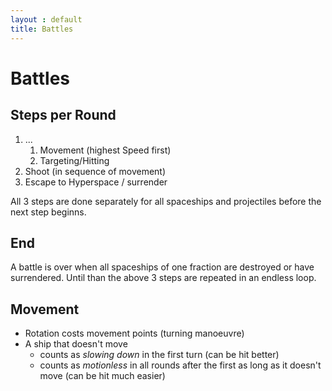```yaml
---
layout : default
title: Battles
---
```

# Battles

## Steps per Round

1. ...
	1. Movement (highest Speed first)
	2. Targeting/Hitting
2. Shoot (in sequence of movement)
3. Escape to Hyperspace / surrender 

All 3 steps are done separately for all spaceships and projectiles before the next step beginns. 

## End
A battle is over when all spaceships of one fraction are destroyed or have surrendered. Until than 
the above 3 steps are repeated in an endless loop.

## Movement
- Rotation costs movement points (turning manoeuvre)
- A ship that doesn't move
	- counts as _slowing down_ in the first turn (can be hit better)
	- counts as _motionless_ in all rounds after the first as long as it doesn't move (can be hit much easier)
	  